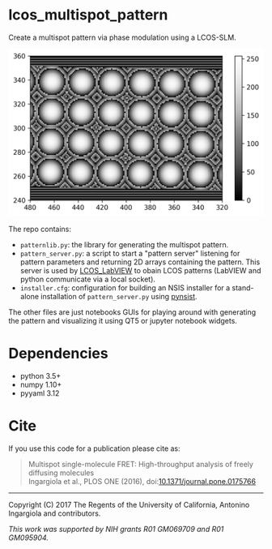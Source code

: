 # lcos_multispot_pattern

Create a multispot pattern via phase modulation using a LCOS-SLM.

![LCOS multispot phase pattern](pattern.png)

The repo contains:

- `patternlib.py`: the library for generating the multispot pattern.
- `pattern_server.py`: a script to start a "pattern server" listening for
  pattern parameters and returning 2D arrays containing the pattern.
  This server is used by [LCOS_LabVIEW](https://github.com/multispot-software/LCOS_LabVIEW)
  to obain LCOS patterns (LabVIEW and python communicate via a local socket).
- `installer.cfg`: configuration for building an NSIS installer for a stand-alone
  installation of `pattern_server.py` using [pynsist](https://github.com/takluyver/pynsist).
  
The other files are just notebooks GUIs for playing around with generating the pattern
and visualizing it using QT5 or jupyter notebook widgets.

# Dependencies

- python 3.5+
- numpy 1.10+
- pyyaml 3.12

# Cite

If you use this code for a publication please cite as:

> Multispot single-molecule FRET: High-throughput analysis of freely diffusing molecules <br>
> Ingargiola et al., PLOS ONE (2016), doi:[10.1371/journal.pone.0175766](https://doi.org/10.1371/journal.pone.0175766)

----
Copyright (C) 2017 The Regents of the University of California, Antonino Ingargiola and contributors.

*This work was supported by NIH grants R01 GM069709 and R01 GM095904.*



